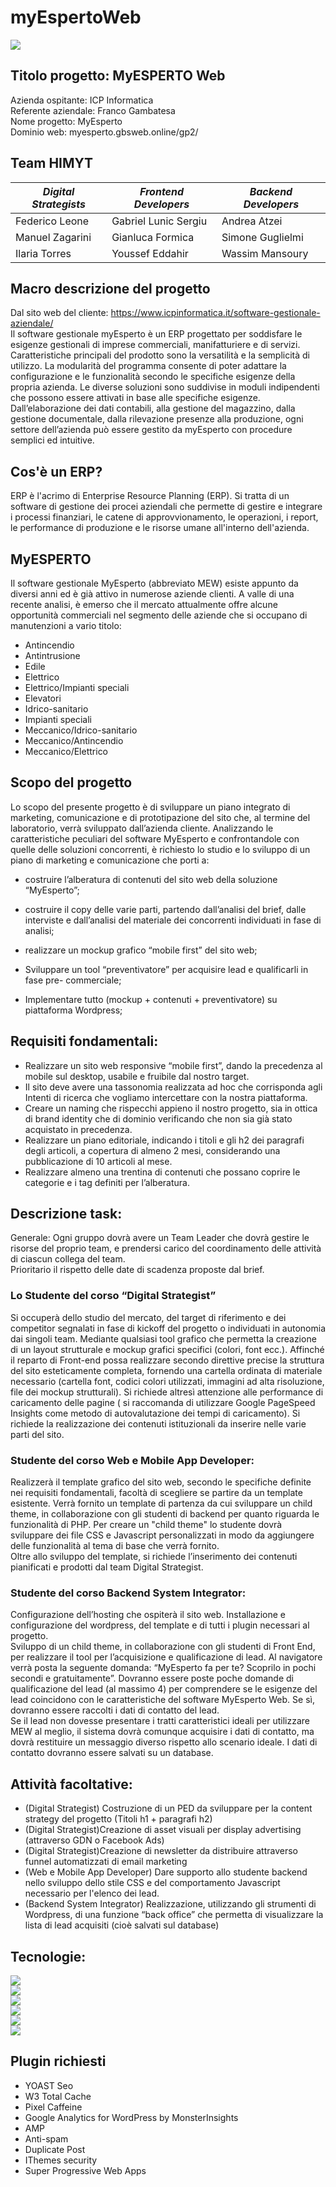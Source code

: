 # myEspertoWeb
![](https://img.shields.io/badge/Version-0.1.0%20(Early%20Development)-3a579a)<br>

## Titolo progetto: MyESPERTO Web
Azienda ospitante: ICP Informatica<br>
Referente aziendale: Franco Gambatesa<br>
Nome progetto: MyEsperto<br>
Dominio web: myesperto.gbsweb.online/gp2/<br>

## Team HIMYT
| *Digital Strategists* | *Frontend Developers* | *Backend Developers* |
| ----------- | ----------- | ----------- |
| Federico Leone | Gabriel Lunic Sergiu | Andrea Atzei |
| Manuel Zagarini | Gianluca Formica | Simone Guglielmi |
| Ilaria Torres | Youssef Eddahir | Wassim Mansoury |

## Macro descrizione del progetto
Dal sito web del cliente: https://www.icpinformatica.it/software-gestionale-aziendale/<br>
Il software gestionale myEsperto è un ERP progettato per soddisfare le esigenze gestionali di
imprese commerciali, manifatturiere e di servizi.<br>
Caratteristiche principali del prodotto sono la versatilità e la semplicità di utilizzo. La modularità del programma consente di poter adattare
la configurazione e le funzionalità secondo le specifiche esigenze della propria azienda. Le
diverse soluzioni sono suddivise in moduli indipendenti che possono essere attivati in base
alle specifiche esigenze. Dall’elaborazione dei dati contabili, alla gestione del magazzino, dalla
gestione documentale, dalla rilevazione presenze alla produzione, ogni settore dell’azienda
può essere gestito da myEsperto con procedure semplici ed intuitive.

## Cos'è un ERP?
ERP è l'acrimo di Enterprise Resource Planning (ERP). Si tratta di un software di gestione
dei procei aziendali che permette di gestire e integrare i processi finanziari, le catene di
approvvionamento, le operazioni, i report, le performance di produzione e le risorse umane
all'interno dell'azienda.

## MyESPERTO
Il software gestionale MyEsperto (abbreviato MEW) esiste appunto da diversi anni ed è già
attivo in numerose aziende clienti. A valle di una recente analisi, è emerso che il mercato
attualmente offre alcune opportunità commerciali nel segmento delle aziende che si
occupano di manutenzioni a vario titolo:

- Antincendio
- Antintrusione
- Edile
- Elettrico
- Elettrico/Impianti speciali
- Elevatori
- Idrico-sanitario
- Impianti speciali
- Meccanico/Idrico-sanitario
- Meccanico/Antincendio
- Meccanico/Elettrico

## Scopo del progetto
Lo scopo del presente progetto è di sviluppare un piano integrato di marketing, comunicazione
e di prototipazione del sito che, al termine del laboratorio, verrà sviluppato dall’azienda cliente.
Analizzando le caratteristiche peculiari del software MyEsperto e confrontandole con quelle
delle soluzioni concorrenti, è richiesto lo studio e lo sviluppo di un piano di marketing e
comunicazione che porti a:
- costruire l’alberatura di contenuti del sito web della soluzione “MyEsperto”;
- costruire il copy delle varie parti, partendo dall’analisi del brief, dalle interviste e
dall’analisi del materiale dei concorrenti individuati in fase di analisi;
- realizzare un mockup grafico “mobile first” del sito web;

- Sviluppare un tool “preventivatore” per acquisire lead e qualificarli in fase pre-
commerciale;

- Implementare tutto (mockup + contenuti + preventivatore) su piattaforma Wordpress;

## Requisiti fondamentali:
- Realizzare un sito web responsive “mobile first”, dando la precedenza al mobile sul
desktop, usabile e fruibile dal nostro target.
- Il sito deve avere una tassonomia realizzata ad hoc che corrisponda agli Intenti di
ricerca che vogliamo intercettare con la nostra piattaforma.
- Creare un naming che rispecchi appieno il nostro progetto, sia in ottica di brand identity
che di dominio verificando che non sia già stato acquistato in precedenza.
- Realizzare un piano editoriale, indicando i titoli e gli h2 dei paragrafi degli articoli, a
copertura di almeno 2 mesi, considerando una pubblicazione di 10 articoli al mese.
- Realizzare almeno una trentina di contenuti che possano coprire le categorie e i tag
definiti per l’alberatura.

## Descrizione task:

Generale: Ogni gruppo dovrà avere un Team Leader che dovrà gestire le risorse del proprio
team, e prendersi carico del coordinamento delle attività di ciascun collega del team.<br>
Prioritario il rispetto delle date di scadenza proposte dal brief.

### Lo Studente del corso “Digital Strategist”
Si occuperà dello studio del mercato, del target di riferimento e dei competitor segnalati in
fase di kickoff del progetto o individuati in autonomia dai singoli team. Mediante qualsiasi tool
grafico che permetta la creazione di un layout strutturale e mockup grafici specifici (colori, font
ecc.). Affinché il reparto di Front-end possa realizzare secondo direttive precise la struttura
del sito esteticamente completa, fornendo una cartella ordinata di materiale necessario
(cartella font, codici colori utilizzati, immagini ad alta risoluzione, file dei mockup strutturali). Si
richiede altresì attenzione alle performance di caricamento delle pagine ( si raccomanda di
utilizzare Google PageSpeed Insights come metodo di autovalutazione dei tempi di
caricamento). Si richiede la realizzazione dei contenuti istituzionali da inserire nelle varie parti
del sito.
### Studente del corso Web e Mobile App Developer: 
Realizzerà il template grafico del sito
web, secondo le specifiche definite nei requisiti fondamentali, facoltà di scegliere se partire da
un template esistente. Verrà fornito un template di partenza da cui sviluppare un child theme,
in collaborazione con gli studenti di backend per quanto riguarda le funzionalità di PHP. Per
creare un "child theme" lo studente dovrà sviluppare dei file CSS e Javascript personalizzati
in modo da aggiungere delle funzionalità al tema di base che verrà fornito.<br>
Oltre allo sviluppo del template, si richiede l’inserimento dei contenuti pianificati e prodotti dal
team Digital Strategist.
### Studente del corso Backend System Integrator: 
Configurazione dell’hosting che ospiterà il sito web. Installazione e configurazione del wordpress, del template e di tutti i plugin necessari
al progetto.<br>
Sviluppo di un child theme, in collaborazione con gli studenti di Front End, per realizzare il
tool per l’acquisizione e qualificazione di lead. Al navigatore verrà posta la seguente domanda:
“MyEsperto fa per te? Scoprilo in pochi secondi e gratuitamente”.
Dovranno essere poste poche domande di qualificazione del lead (al massimo 4) per
comprendere se le esigenze del lead coincidono con le caratteristiche del software MyEsperto
Web. Se sì, dovranno essere raccolti i dati di contatto del lead.<br>
Se il lead non dovesse presentare i tratti caratteristici ideali per utilizzare MEW al meglio, il
sistema dovrà comunque acquisire i dati di contatto, ma dovrà restituire un messaggio diverso
rispetto allo scenario ideale. I dati di contatto dovranno essere salvati su un database.

## Attività facoltative:
- (Digital Strategist) Costruzione di un PED da sviluppare per la content strategy del
progetto (Titoli h1 + paragrafi h2)
- (Digital Strategist)Creazione di asset visuali per display advertising (attraverso GDN o
Facebook Ads)
- (Digital Strategist)Creazione di newsletter da distribuire attraverso funnel automatizzati
di email marketing
- (Web e Mobile App Developer) Dare supporto allo studente backend nello sviluppo
dello stile CSS e del comportamento Javascript necessario per l'elenco dei lead.
- (Backend System Integrator) Realizzazione, utilizzando gli strumenti di Wordpress, di
una funzione “back office” che permetta di visualizzare la lista di lead acquisiti (cioè
salvati sul database)

## Tecnologie:
![](https://img.shields.io/badge/Server-Linux-730517)<br>
![](https://img.shields.io/badge/WebServer-Apache-d11b2e)<br>
![](https://img.shields.io/badge/Database-MySQL-f44560)<br>
![](https://img.shields.io/badge/Language-PHP,%20HTML,%20CSS,%20JS-44d1df)<br>
![](https://img.shields.io/badge/Gestione%20progetti-TRELLO,%20TeamGANTT,%20Clickup-32a4a7)<br>
![](https://img.shields.io/badge/CMS-WordPress-1e7069)

## Plugin richiesti
- YOAST Seo
- W3 Total Cache
- Pixel Caffeine
- Google Analytics for WordPress by MonsterInsights
- AMP
- Anti-spam
- Duplicate Post
- IThemes security
- Super Progressive Web Apps
